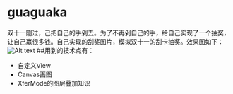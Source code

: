# guaguaka
双十一刚过，己把自己的手剁去。为了不再剁自己的手，给自己实现了一个抽奖，让自己赢很多钱。自己实现的刮奖图片，模拟双十一的刮卡抽奖。效果图如下：
![Alt text](https://github.com/reallin/guaguaka/blob/master/guaguaka.png)
##用到的技术点有：
* 自定义View
* Canvas画图
* XferMode的图层叠加知识
